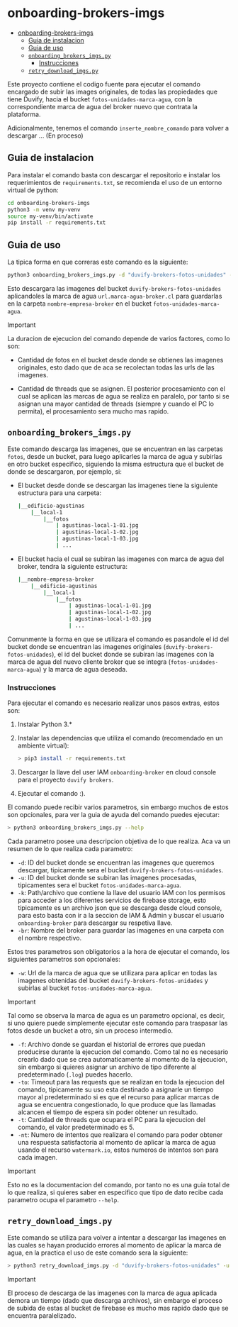 # onboarding-brokers-imgs

- [onboarding-brokers-imgs](#onboarding-brokers-imgs)
  - [Guia de instalacion](#guia-de-instalacion)
  - [Guia de uso](#guia-de-uso)
  - [`onboarding_brokers_imgs.py`](#onboarding_brokers_imgspy)
    - [Instrucciones](#instrucciones)
  - [`retry_download_imgs.py`](#retry_download_imgspy)

Este proyecto contiene el codigo fuente para ejecutar el comando encargado de subir las images originales, de todas las propiedades que tiene Duvify, hacia el bucket `fotos-unidades-marca-agua`, con la correspondiente marca de agua del broker nuevo que contrata la plataforma.

Adicionalmente, tenemos el comando `inserte_nombre_comando` para volver a descargar ... (En proceso)

## Guia de instalacion

Para instalar el comando basta con descargar el repositorio e instalar los requerimientos de `requirements.txt`, se recomienda el uso de un entorno virtual de python:

```bash
cd onboarding-brokers-imgs
python3 -m venv my-venv
source my-venv/bin/activate
pip install -r requirements.txt
```

## Guia de uso

La tipica forma en que correras este comando es la siguiente:

```bash
python3 onboarding_brokers_imgs.py -d "duvify-brokers-fotos-unidades" -u "fotos-unidades-marca-agua" -br "nombre-empresa-broker" -k path/to/the/key/iam/file -w "url.marca-agua-broker.cl"
```

Esto descargara las imagenes del bucket `duvify-brokers-fotos-unidades` aplicandoles la marca de agua `url.marca-agua-broker.cl` para guardarlas en la carpeta `nombre-empresa-broker` en el bucket `fotos-unidades-marca-agua`.

>[!IMPORTANT]
>La duracion de ejecucion del comando depende de varios factores, como lo son:
>
> - Cantidad de fotos en el bucket desde donde se obtienes las imagenes originales, esto dado que de aca se recolectan todas las urls de las imagenes.
>
> - Cantidad de threads que se asignen. El posterior procesamiento con el cual se aplican las marcas de agua se realiza en paralelo, por tanto si se asignan una mayor cantidad de threads (siempre y cuando el PC lo permita), el procesamiento sera mucho mas rapido.

## `onboarding_brokers_imgs.py`

Este comando descarga las imagenes, que se encuentran en las carpetas `fotos`, desde un bucket, para luego aplicarles la marca de agua y subirlas en otro bucket especifico, siguiendo la misma estructura que el bucket de donde se descargaron, por ejemplo, si:

- El bucket desde donde se descargan las imagenes tiene la siguiente estructura para una carpeta:

    ```bash
    |__edificio-agustinas
        |__local-1
            |__fotos
                | agustinas-local-1-01.jpg
                | agustinas-local-1-02.jpg
                | agustinas-local-1-03.jpg
                | ...
    ```

- El bucket hacia el cual se subiran las imagenes con marca de agua del broker, tendra la siguiente estructura:

    ```bash
    |__nombre-empresa-broker
        |__edificio-agustinas
            |__local-1
                |__fotos
                    | agustinas-local-1-01.jpg
                    | agustinas-local-1-02.jpg
                    | agustinas-local-1-03.jpg
                    | ...
    ```

Comunmente la forma en que se utilizara el comando es pasandole el id del bucket donde se encuentran las imagenes originales (`duvify-brokers-fotos-unidades`), el id del bucket donde se subiran las imagenes con la marca de agua del nuevo cliente broker que se integra (`fotos-unidades-marca-agua`) y la marca de agua deseada.

### Instrucciones

Para ejecutar el comando es necesario realizar unos pasos extras, estos son:

1. Instalar Python 3.*
2. Instalar las dependencias que utiliza el comando (recomendado en un ambiente virtual):

    ```bash
    > pip3 install -r requirements.txt
    ```

3. Descargar la llave del user IAM `onboarding-broker` en cloud console para el proyecto `duvify brokers`.
4. Ejecutar el comando :).

El comando puede recibir varios parametros, sin embargo muchos de estos son opcionales, para ver la guia de ayuda del comando puedes ejecutar:

```bash
> python3 onboarding_brokers_imgs.py --help
```

Cada parametro posee una descripcion objetiva de lo que realiza. Aca va un resumen de lo que realiza cada parametro:

- `-d`: ID del bucket donde se encuentran las imagenes que queremos descargar, tipicamente sera el bucket `duvify-brokers-fotos-unidades`.
- `-u`: ID del bucket donde se subiran las imagenes procesadas, tipicamentes sera el bucket `fotos-unidades-marca-agua`.
- `-k`: Path/archivo que contiene la llave del usuario IAM con los permisos para acceder a los diferentes servicios de firebase storage, esto tipicamente es un archivo json que se descarga desde cloud console, para esto basta con ir a la seccion de IAM & Admin y buscar el usuario `onboarding-broker` para descargar su respetiva llave.
- `-br`: Nombre del broker para guardar las imagenes en una carpeta con el nombre respectivo.

Estos tres parametros son obligatorios a la hora de ejecutar el comando, los siguientes parametros son opcionales:

- `-w`: Url de la marca de agua que se utilizara para aplicar en todas las imagenes obtenidas del bucket `duvify-brokers-fotos-unidades` y subirlas al bucket `fotos-unidades-marca-agua`.

>[!IMPORTANT]
>Tal como se observa la marca de agua es un parametro opcional, es decir, si uno quiere puede simplemente ejecutar este comando para traspasar las fotos desde un bucket a otro, sin un proceso intermedio.

- `-f`: Archivo donde se guardan el historial de errores que puedan producirse durante la ejecucion del comando. Como tal no es necesario crearlo dado que se crea automaticamente al momento de la ejecucion, sin embargo si quieres asignar un archivo de tipo diferente al predeterminado (`.log`) puedes hacerlo.
- `-to`: Timeout para las requests que se realizan en toda la ejecucion del comando, tipicamente su uso esta destinado a asignarle un tiempo mayor al predeterminado si es que el recurso para aplicar marcas de agua se encuentra congestionado, lo que produce que las llamadas alcancen el tiempo de espera sin poder obtener un resultado.
- `-t`: Cantidad de threads que ocupara el PC para la ejecucion del comando, el valor predeterminado es 5.
- `-nt`: Numero de intentos que realizara el comando para poder obtener una respuesta satisfactoria al momento de aplicar la marca de agua usando el recurso `watermark.io`, estos numeros de intentos son para cada imagen.

>[!IMPORTANT]
>Esto no es la documentacion del comando, por tanto no es una guia total de lo que realiza, si quieres saber en especifico que tipo de dato recibe cada parametro ocupa el parametro `--help`.

## `retry_download_imgs.py`

Este comando se utiliza para volver a intentar a descargar las imagenes en las cuales se hayan producido errores al momento de aplicar la marca de agua, en la practica el uso de este comando sera la siguiente:

```bash
> python3 retry_download_imgs.py -d "duvify-brokers-fotos-unidades" -u "fotos-unidades-marca-agua" -br "nombre-empresa-broker" -k path/to/the/key/iam/file -w "url.marca-agua-broker.cl" -l path/to/logfile
```

>[!IMPORTANT]
> El proceso de descarga de las imagenes con la marca de agua aplicada demora un tiempo (dado que descarga archivos), sin embargo el proceso de subida de estas al bucket de firebase es mucho mas rapido dado que se encuentra paralelizado.
